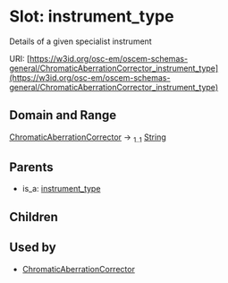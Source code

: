
# Slot: instrument_type

Details of a given specialist instrument

URI: [https://w3id.org/osc-em/oscem-schemas-general/ChromaticAberrationCorrector_instrument_type](https://w3id.org/osc-em/oscem-schemas-general/ChromaticAberrationCorrector_instrument_type)


## Domain and Range

[ChromaticAberrationCorrector](ChromaticAberrationCorrector.md) &#8594;  <sub>1..1</sub> [String](types/String.md)

## Parents

 *  is_a: [instrument_type](instrument_type.md)

## Children


## Used by

 * [ChromaticAberrationCorrector](ChromaticAberrationCorrector.md)
